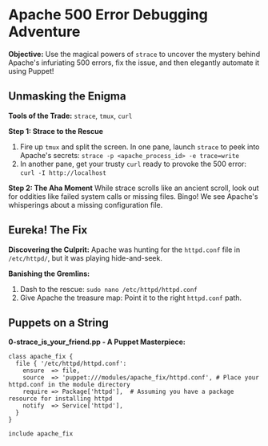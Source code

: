 # Apache 500 Error Debugging Adventure

**Objective:** Use the magical powers of `strace` to uncover the mystery behind Apache's infuriating 500 errors, fix the issue, and then elegantly automate it using Puppet!

## Unmasking the Enigma

**Tools of the Trade:** `strace`, `tmux`, `curl`

**Step 1: Strace to the Rescue**
1. Fire up `tmux` and split the screen. In one pane, launch `strace` to peek into Apache's secrets: `strace -p <apache_process_id> -e trace=write`
2. In another pane, get your trusty `curl` ready to provoke the 500 error: `curl -I http://localhost`

**Step 2: The Aha Moment**
While strace scrolls like an ancient scroll, look out for oddities like failed system calls or missing files. Bingo! We see Apache's whisperings about a missing configuration file.

## Eureka! The Fix

**Discovering the Culprit:** Apache was hunting for the `httpd.conf` file in `/etc/httpd/`, but it was playing hide-and-seek.

**Banishing the Gremlins:**
1. Dash to the rescue: `sudo nano /etc/httpd/httpd.conf`
2. Give Apache the treasure map: Point it to the right `httpd.conf` path.

## Puppets on a String

**0-strace_is_your_friend.pp - A Puppet Masterpiece:**
```puppet
class apache_fix {
  file { '/etc/httpd/httpd.conf':
    ensure  => file,
    source  => 'puppet:///modules/apache_fix/httpd.conf', # Place your httpd.conf in the module directory
    require => Package['httpd'],  # Assuming you have a package resource for installing httpd
    notify  => Service['httpd'],
  }
}

include apache_fix

